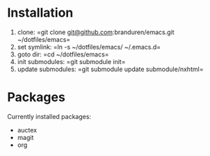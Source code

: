 # Installation

1. clone: =git clone git@github.com:branduren/emacs.git ~/dotfiles/emacs=
2. set symlink: =ln -s ~/dotfiles/emacs/ ~/.emacs.d=
3. goto dir: =cd ~/dotfiles/emacs=
4. init submodules: =git submodule init=
5. update submodules: =git submodule update submodule/nxhtml=

# Packages

Currently installed packages:
* auctex
* magit
* org
